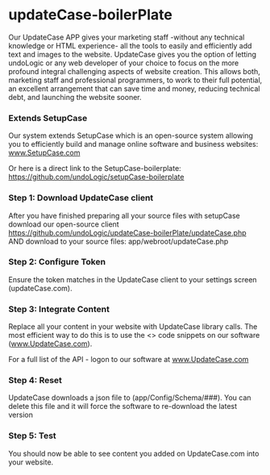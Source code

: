 # updateCase-boilerPlate
Our UpdateCase APP gives your marketing staff -without any technical knowledge or HTML experience- all the tools to easily and efficiently add text and images to the website.
UpdateCase gives you the option of letting undoLogic or any web developer of your choice to focus on the more profound integral challenging aspects of website creation.
This allows both, marketing staff and professional programmers, to work to their full potential, an excellent arrangement that can save time and money, reducing technical debt, and launching the website sooner.

### Extends SetupCase
Our system extends SetupCase which is an open-source system allowing you to efficiently build and manage online software and business websites:
www.SetupCase.com

Or here is a direct link to the SetupCase-boilerplate:
https://github.com/undoLogic/setupCase-boilerplate

### Step 1: Download UpdateCase client
After you have finished preparing all your source files with setupCase download our open-source client
https://github.com/undoLogic/updateCase-boilerPlate/updateCase.php
AND download to your source files: app/webroot/updateCase.php

### Step 2: Configure Token
Ensure the token matches in the UpdateCase client to your settings screen (updateCase.com).

### Step 3: Integrate Content
Replace all your content in your website with UpdateCase library calls. The most efficient way to do this is to use the <> code snippets 
on our software (www.UpdateCase.com). 

For a full list of the API - logon to our software at www.UpdateCase.com

### Step 4: Reset
UpdateCase downloads a json file to (app/Config/Schema/###). You can delete this file and it will force the software to re-download the latest version

### Step 5: Test
You should now be able to see content you added on UpdateCase.com into your website.